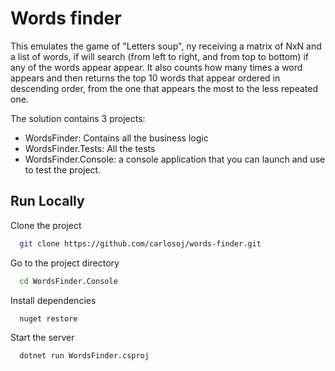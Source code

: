 # Words finder

This emulates the game of "Letters soup", ny receiving a matrix of NxN and a list of words, if will search (from left to right, and from top to bottom) if any of the words appear appear. It also counts how many times a word appears and then returns the top 10 words that appear ordered in descending order, from the one that appears the most to the less repeated one.

The solution contains 3 projects:
 - WordsFinder: Contains all the business logic
 - WordsFinder.Tests: All the tests
 - WordsFinder.Console: a console application that you can launch and use to test the project.

 
## Run Locally

Clone the project

```bash
  git clone https://github.com/carlosoj/words-finder.git
```

Go to the project directory

```bash
  cd WordsFinder.Console
```

Install dependencies

```bash
  nuget restore
```

Start the server

```bash
  dotnet run WordsFinder.csproj
```

